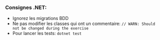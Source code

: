 ### Consignes .NET: 
* Ignorez les migrations BDD
* Ne pas modifier les classes qui ont un commentaire: `// WARN: Should not be changed during the exercise
`
* Pour lancer les tests: `dotnet test`